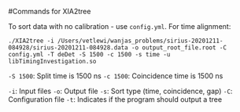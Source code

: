 #Commands for XIA2tree

To sort data with no calibration - use `config.yml`. For time alignment:
```
./XIA2tree -i /Users/vetlewi/wanjas_problems/sirius-20201211-084928/sirius-20201211-084928.data -o output_root_file.root -C config.yml -T deDet -S 1500 -c 1500 -s time -u libTimingInvestigation.so
```

`-S 1500`: Split time is 1500 ns
`-c 1500`: Coincidence time is 1500 ns

`-i`: Input files
`-o`: Output file
`-s`: Sort type (time, coincidence, gap)
`-C`: Configuration file
`-t`: Indicates if the program should output a tree
